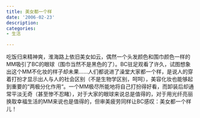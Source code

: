 ```yaml
---
title: 美女都一个样
date: '2006-02-23'
description:
categories:
- 生活

---
```

吃饭归来精神爽，淮海路上依旧美女如云，偶然一个头发颜色和围巾颜色一样的MM吸引了BC的眼球（围巾当然不是黑色的了）。BC驻足观看了许久，试图想象出这个MM不化妆的样子却未果……人们都说进了澡堂大家都一个样，是说人的穿着打扮才显示出人与人的社会区别（不是生物学区别，呵呵），美容化妆也能够起到重要的“两极分化作用“。一个MM极尽所能地将自己打扮得好看，而卸装后却通常平淡无奇（甚至惨不忍睹），对于大家的眼球来说总是值得的，对于用光纤亮丽换取幸福生活的MM来说也是值得的，但审美疲劳同样让BC感叹：美女都一个样儿！